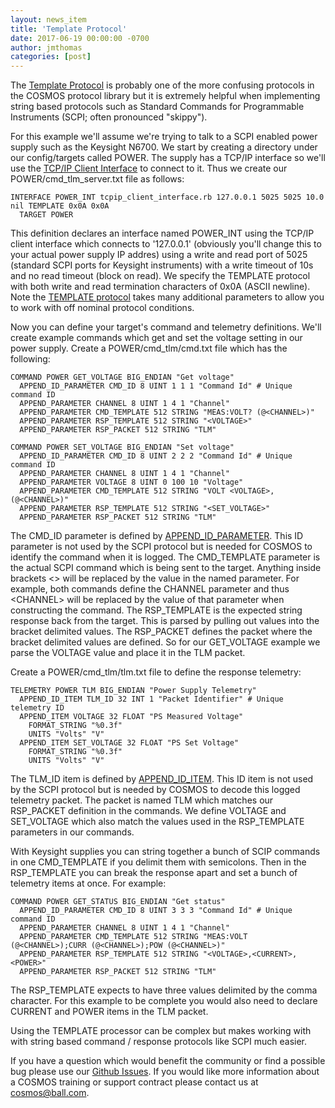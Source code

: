 ```yaml
---
layout: news_item
title: 'Template Protocol'
date: 2017-06-19 00:00:00 -0700
author: jmthomas
categories: [post]
---
```

The [Template Protocol](/docs/protocols/#template-protocol) is probably one of the more confusing protocols in the COSMOS protocol library but it is extremely helpful when implementing string based protocols such as Standard Commands for Programmable Instruments (SCPI; often pronounced "skippy").

For this example we'll assume we're trying to talk to a SCPI enabled power supply such as the Keysight N6700. We start by creating a directory under our config/targets called POWER. The supply has a TCP/IP interface so we'll use the [TCP/IP Client Interface](/docs/interfaces/#tcpip-client-interface) to connect to it. Thus we create our POWER/cmd_tlm_server.txt file as follows:

```
INTERFACE POWER_INT tcpip_client_interface.rb 127.0.0.1 5025 5025 10.0 nil TEMPLATE 0x0A 0x0A
  TARGET POWER
```

This definition declares an interface named POWER_INT using the TCP/IP client interface which connects to '127.0.0.1' (obviously you'll change this to your actual power supply IP addres) using a write and read port of 5025 (standard SCPI ports for Keysight instruments) with a write timeout of 10s and no read timeout (block on read). We specify the TEMPLATE protocol with both write and read termination characters of 0x0A (ASCII newline). Note the [TEMPLATE protocol](/docs/protocols/#template-protocol) takes many additional parameters to allow you to work with off nominal protocol conditions.

Now you can define your target's command and telemetry definitions. We'll create example commands which get and set the voltage setting in our power supply. Create a POWER/cmd_tlm/cmd.txt file which has the following:

```
COMMAND POWER GET_VOLTAGE BIG_ENDIAN "Get voltage"
  APPEND_ID_PARAMETER CMD_ID 8 UINT 1 1 1 "Command Id" # Unique command ID
  APPEND_PARAMETER CHANNEL 8 UINT 1 4 1 "Channel"
  APPEND_PARAMETER CMD_TEMPLATE 512 STRING "MEAS:VOLT? (@<CHANNEL>)"
  APPEND_PARAMETER RSP_TEMPLATE 512 STRING "<VOLTAGE>"
  APPEND_PARAMETER RSP_PACKET 512 STRING "TLM"

COMMAND POWER SET_VOLTAGE BIG_ENDIAN "Set voltage"
  APPEND_ID_PARAMETER CMD_ID 8 UINT 2 2 2 "Command Id" # Unique command ID
  APPEND_PARAMETER CHANNEL 8 UINT 1 4 1 "Channel"
  APPEND_PARAMETER VOLTAGE 8 UINT 0 100 10 "Voltage"
  APPEND_PARAMETER CMD_TEMPLATE 512 STRING "VOLT <VOLTAGE>,(@<CHANNEL>)"
  APPEND_PARAMETER RSP_TEMPLATE 512 STRING "<SET_VOLTAGE>"
  APPEND_PARAMETER RSP_PACKET 512 STRING "TLM"
```

The CMD_ID parameter is defined by [APPEND_ID_PARAMETER](/docs/command/#append_id_parameter). This ID parameter is not used by the SCPI protocol but is needed for COSMOS to identify the command when it is logged. The CMD_TEMPLATE parameter is the actual SCPI command which is being sent to the target. Anything inside brackets <> will be replaced by the value in the named parameter. For example, both commands define the CHANNEL parameter and thus \<CHANNEL\> will be replaced by the value of that parameter when constructing the command. The RSP_TEMPLATE is the expected string response back from the target. This is parsed by pulling out values into the bracket delimited values. The RSP_PACKET defines the packet where the bracket delimited values are defined. So for our GET_VOLTAGE example we parse the VOLTAGE value and place it in the TLM packet.

Create a POWER/cmd_tlm/tlm.txt file to define the response telemetry:

```
TELEMETRY POWER TLM BIG_ENDIAN "Power Supply Telemetry"
  APPEND_ID_ITEM TLM_ID 32 INT 1 "Packet Identifier" # Unique telemetry ID
  APPEND_ITEM VOLTAGE 32 FLOAT "PS Measured Voltage"
    FORMAT_STRING "%0.3f"
    UNITS "Volts" "V"
  APPEND_ITEM SET_VOLTAGE 32 FLOAT "PS Set Voltage"
    FORMAT_STRING "%0.3f"
    UNITS "Volts" "V"
```

The TLM_ID item is defined by [APPEND_ID_ITEM](/docs/telemetry/#append_id_item). This ID item is not used by the SCPI protocol but is needed by COSMOS to decode this logged telemetry packet. The packet is named TLM which matches our RSP_PACKET definition in the commands. We define VOLTAGE and SET_VOLTAGE which also match the values used in the RSP_TEMPLATE parameters in our commands.

With Keysight supplies you can string together a bunch of SCIP commands in one CMD_TEMPLATE if you delimit them with semicolons. Then in the RSP_TEMPLATE you can break the response apart and set a bunch of telemetry items at once. For example:

```
COMMAND POWER GET_STATUS BIG_ENDIAN "Get status"
  APPEND_ID_PARAMETER CMD_ID 8 UINT 3 3 3 "Command Id" # Unique command ID
  APPEND_PARAMETER CHANNEL 8 UINT 1 4 1 "Channel"
  APPEND_PARAMETER CMD_TEMPLATE 512 STRING "MEAS:VOLT (@<CHANNEL>);CURR (@<CHANNEL>);POW (@<CHANNEL>)"
  APPEND_PARAMETER RSP_TEMPLATE 512 STRING "<VOLTAGE>,<CURRENT>,<POWER>"
  APPEND_PARAMETER RSP_PACKET 512 STRING "TLM"
```

The RSP_TEMPLATE expects to have three values delimited by the comma character. For this example to be complete you would also need to declare CURRENT and POWER items in the TLM packet.

Using the TEMPLATE processor can be complex but makes working with with string based command / response protocols like SCPI much easier.

If you have a question which would benefit the community or find a possible bug please use our [Github Issues](https://github.com/BallAerospace/COSMOS/issues). If you would like more information about a COSMOS training or support contract please contact us at <cosmos@ball.com>.
